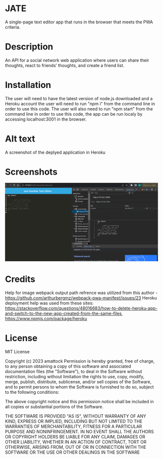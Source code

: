 # JATE
A single-page text editor app that runs in the browser that meets the PWA criteria.

# Description
An API for a social network web application where users can share their thoughts, react to friends’ thoughts, and create a friend list.

# Installation
The user will need to have the latest version of node.js downloaded and a Heroku account the user will need to run "npm i" from the command line in order to use this code. The user will also need to run "npm start" from the command line in order to use this code, the app can be run localy by accessing localhost:3001 in the browser.

# Alt text
A screenshot of the deplyed application in Heroku

# Screenshots

![Alt text](image.png)

# Credits
Help for image webpack output path refrence was utilized from this author - https://github.com/arthurbergmz/webpack-pwa-manifest/issues/23
Heroku deployment help was used from these sites: https://stackoverflow.com/questions/48016683/how-to-delete-heroku-app-and-switch-to-the-new-app-created-from-the-same-files, https://www.npmjs.com/package/heroku


# License
MIT License

Copyright (c) 2023 amattock Permission is hereby granted, free of charge, to any person obtaining a copy of this software and associated documentation files (the "Software"), to deal in the Software without restriction, including without limitation the rights to use, copy, modify, merge, publish, distribute, sublicense, and/or sell copies of the Software, and to permit persons to whom the Software is furnished to do so, subject to the following conditions:

The above copyright notice and this permission notice shall be included in all copies or substantial portions of the Software.

THE SOFTWARE IS PROVIDED "AS IS", WITHOUT WARRANTY OF ANY KIND, EXPRESS OR IMPLIED, INCLUDING BUT NOT LIMITED TO THE WARRANTIES OF MERCHANTABILITY, FITNESS FOR A PARTICULAR PURPOSE AND NONINFRINGEMENT. IN NO EVENT SHALL THE AUTHORS OR COPYRIGHT HOLDERS BE LIABLE FOR ANY CLAIM, DAMAGES OR OTHER LIABILITY, WHETHER IN AN ACTION OF CONTRACT, TORT OR OTHERWISE, ARISING FROM, OUT OF OR IN CONNECTION WITH THE SOFTWARE OR THE USE OR OTHER DEALINGS IN THE SOFTWARE